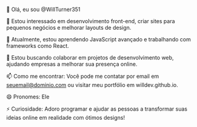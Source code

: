 👋 Olá, eu sou @WillTurner351

👀 Estou interessado em desenvolvimento front-end, criar sites para pequenos negócios e melhorar layouts de design.

🌱 Atualmente, estou aprendendo JavaScript avançado e trabalhando com frameworks como React.

💞️ Estou buscando colaborar em projetos de desenvolvimento web, ajudando empresas a melhorar sua presença online.

📫 Como me encontrar: Você pode me contatar por email em seuemail@dominio.com ou visitar meu portfólio em willdev.github.io.

😄 Pronomes: Ele

⚡ Curiosidade: Adoro programar e ajudar as pessoas a transformar suas ideias online em realidade com ótimos designs!
